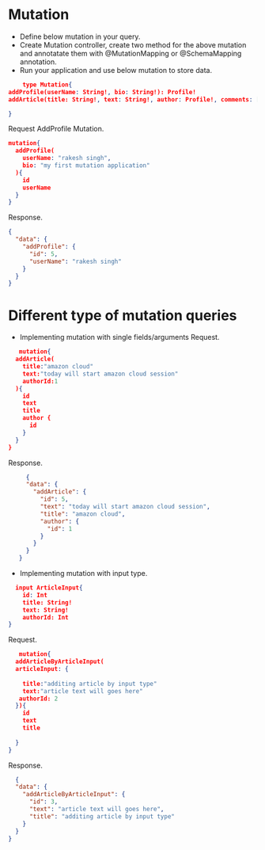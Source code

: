 
# Mutation
* Define below mutation in your query.
* Create Mutation controller, create two method for the above mutation and annotatate them with @MutationMapping or @SchemaMapping annotation.
* Run your application and use below mutation to store data.



```json 
    type Mutation{
addProfile(userName: String!, bio: String!): Profile!
addArticle(title: String!, text: String!, author: Profile!, comments: [Comment]):Article!

}
```

Request AddProfile Mutation.
```json
mutation{
  addProfile(
    userName: "rakesh singh",
    bio: "my first mutation application"
  ){
    id
    userName
  }
}
```
Response.

```json
{
  "data": {
    "addProfile": {
      "id": 5,
      "userName": "rakesh singh"
    }
  }
}
```
# Different type of mutation queries
* Implementing mutation with single fields/arguments
   Request.
   
```json
   mutation{
  addArticle(
    title:"amazon cloud"
    text:"today will start amazon cloud session"
    authorId:1
  ){
    id
    text
    title
    author {
      id
    }
  }
}

```
Response.

 ```json
      {
      "data": {
        "addArticle": {
          "id": 5,
          "text": "today will start amazon cloud session",
          "title": "amazon cloud",
          "author": {
            "id": 1
          }
        }
      }
    }
 ```
 
* Implementing mutation with input type.

```json
  input ArticleInput{
    id: Int
    title: String!
    text: String!
    authorId: Int
}

```
   Request.
   
```json
   mutation{
  addArticleByArticleInput(
  articleInput: {
    
    title:"additing article by input type"
    text:"article text will goes here"
   authorId: 2
  }){
    id
    text
    title
   
  }
}

```
  Response.
  
```json
  {
  "data": {
    "addArticleByArticleInput": {
      "id": 3,
      "text": "article text will goes here",
      "title": "additing article by input type"
    }
  }
}
 
```

